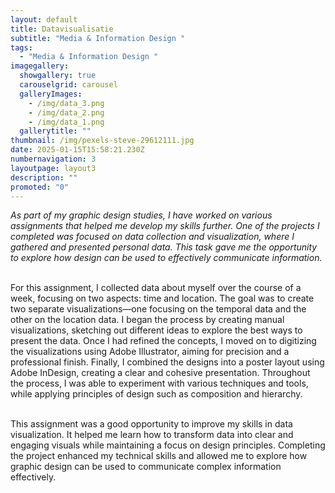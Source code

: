 ```yaml
---
layout: default
title: Datavisualisatie
subtitle: "Media & Information Design "
tags:
  - "Media & Information Design "
imagegallery:
  showgallery: true
  carouselgrid: carousel
  galleryImages:
    - /img/data_3.png
    - /img/data_2.png
    - /img/data_1.png
  gallerytitle: ""
thumbnail: /img/pexels-steve-29612111.jpg
date: 2025-01-15T15:58:21.230Z
numbernavigation: 3
layoutpage: layout3
description: ""
promoted: "0"
---
```

*As part of my graphic design studies, I have worked on various assignments that helped me develop my skills further. One of the projects I completed was focused on data collection and visualization, where I gathered and presented personal data. This task gave me the opportunity to explore how design can be used to effectively communicate information.*

\
For this assignment, I collected data about myself over the course of a week, focusing on two aspects: time and location. The goal was to create two separate visualizations—one focusing on the temporal data and the other on the location data. I began the process by creating manual visualizations, sketching out different ideas to explore the best ways to present the data. Once I had refined the concepts, I moved on to digitizing the visualizations using Adobe Illustrator, aiming for precision and a professional finish. Finally, I combined the designs into a poster layout using Adobe InDesign, creating a clear and cohesive presentation. Throughout the process, I was able to experiment with various techniques and tools, while applying principles of design such as composition and hierarchy.

\
This assignment was a good opportunity to improve my skills in data visualization. It helped me learn how to transform data into clear and engaging visuals while maintaining a focus on design principles. Completing the project enhanced my technical skills and allowed me to explore how graphic design can be used to communicate complex information effectively.